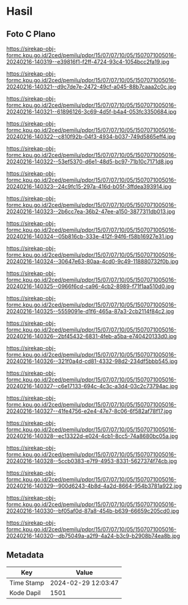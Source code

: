 # Hasil

## Foto C Plano

https://sirekap-obj-formc.kpu.go.id/2ced/pemilu/pdpr/15/07/07/10/05/1507071005016-20240216-140319--e39816f1-f2ff-4724-93c4-1054bcc2fa19.jpg

https://sirekap-obj-formc.kpu.go.id/2ced/pemilu/pdpr/15/07/07/10/05/1507071005016-20240216-140321--d9c7de7e-2472-49cf-a045-88b7caaa2c0c.jpg

https://sirekap-obj-formc.kpu.go.id/2ced/pemilu/pdpr/15/07/07/10/05/1507071005016-20240216-140321--61896126-3c69-4d5f-b4a4-053fc3350684.jpg

https://sirekap-obj-formc.kpu.go.id/2ced/pemilu/pdpr/15/07/07/10/05/1507071005016-20240216-140322--c810f92b-04f3-4934-b037-749d5865eff4.jpg

https://sirekap-obj-formc.kpu.go.id/2ced/pemilu/pdpr/15/07/07/10/05/1507071005016-20240216-140322--53ef5370-d6e1-48d5-bc97-71b10c7171d8.jpg

https://sirekap-obj-formc.kpu.go.id/2ced/pemilu/pdpr/15/07/07/10/05/1507071005016-20240216-140323--24c9fc15-297a-416d-b05f-3ffdea393914.jpg

https://sirekap-obj-formc.kpu.go.id/2ced/pemilu/pdpr/15/07/07/10/05/1507071005016-20240216-140323--2b6cc7ea-36b2-47ee-a150-3877311db013.jpg

https://sirekap-obj-formc.kpu.go.id/2ced/pemilu/pdpr/15/07/07/10/05/1507071005016-20240216-140324--05b816cb-333e-412f-94f6-f58b16927e31.jpg

https://sirekap-obj-formc.kpu.go.id/2ced/pemilu/pdpr/15/07/07/10/05/1507071005016-20240216-140324--30647e63-80aa-4cd0-9c49-118880732f0b.jpg

https://sirekap-obj-formc.kpu.go.id/2ced/pemilu/pdpr/15/07/07/10/05/1507071005016-20240216-140325--0966f6cd-ca96-4cb2-8989-f71f1aa510d0.jpg

https://sirekap-obj-formc.kpu.go.id/2ced/pemilu/pdpr/15/07/07/10/05/1507071005016-20240216-140325--5559091e-d1f6-465a-87a3-2cb2114f84c2.jpg

https://sirekap-obj-formc.kpu.go.id/2ced/pemilu/pdpr/15/07/07/10/05/1507071005016-20240216-140326--2bf45432-6831-4feb-a5ba-e740420133d0.jpg

https://sirekap-obj-formc.kpu.go.id/2ced/pemilu/pdpr/15/07/07/10/05/1507071005016-20240216-140326--321f0a4d-cd81-4332-98d2-234df5bbb545.jpg

https://sirekap-obj-formc.kpu.go.id/2ced/pemilu/pdpr/15/07/07/10/05/1507071005016-20240216-140327--c6e17133-694c-4c3c-a3d4-03c2c73794ac.jpg

https://sirekap-obj-formc.kpu.go.id/2ced/pemilu/pdpr/15/07/07/10/05/1507071005016-20240216-140327--41fe4756-e2e4-47e7-8c06-6f582af78f17.jpg

https://sirekap-obj-formc.kpu.go.id/2ced/pemilu/pdpr/15/07/07/10/05/1507071005016-20240216-140328--ec13322d-e024-4cb1-8cc5-74a8680bc05a.jpg

https://sirekap-obj-formc.kpu.go.id/2ced/pemilu/pdpr/15/07/07/10/05/1507071005016-20240216-140328--5ccb0383-e7f9-4953-8331-5627374f74cb.jpg

https://sirekap-obj-formc.kpu.go.id/2ced/pemilu/pdpr/15/07/07/10/05/1507071005016-20240216-140329--900d6243-4b8d-4a2d-8664-954b3781a922.jpg

https://sirekap-obj-formc.kpu.go.id/2ced/pemilu/pdpr/15/07/07/10/05/1507071005016-20240216-140330--bf05af0d-87a8-454b-b639-66659c205cd0.jpg

https://sirekap-obj-formc.kpu.go.id/2ced/pemilu/pdpr/15/07/07/10/05/1507071005016-20240216-140320--db75049a-a2f9-4a24-b3c9-b2908b74ea8b.jpg


## Metadata

| Key        | Value               |
| ---------- | ------------------- |
| Time Stamp | 2024-02-29 12:03:47 |
| Kode Dapil | 1501                |



